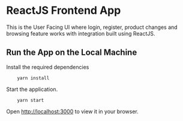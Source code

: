 # ReactJS Frontend App

This is the User Facing UI where login, register, product changes and browsing feature works with integration built using ReactJS.

## Run the App on the Local Machine

 Install the required dependencies
```
    yarn install
```

Start the application.
```
    yarn start
```

Open [http://localhost:3000](http://localhost:3000) to view it in your browser.